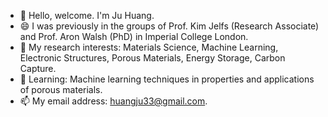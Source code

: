 - 👋 Hello, welcome. I'm Ju Huang. 
- 😄 I was previously in the groups of Prof. Kim Jelfs (Research Associate) and Prof. Aron Walsh (PhD) in Imperial College London.
- 👀 My research interests: Materials Science, Machine Learning, Electronic Structures, Porous Materials, Energy Storage, Carbon Capture.
- 🌱 Learning: Machine learning techniques in properties and applications of porous materials.
- 📫 My email address: huangju33@gmail.com.

<!---
JujuHuang/JujuHuang is a ✨ special ✨ repository because its `README.md` (this file) appears on your GitHub profile.
You can click the Preview link to take a look at your changes.
--->
